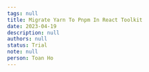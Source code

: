 ```yaml
---
tags: null
title: Migrate Yarn To Pnpm In React Toolkit
date: 2023-04-19
description: null
authors: null
status: Trial
note: null
person: Toan Ho
---
```


